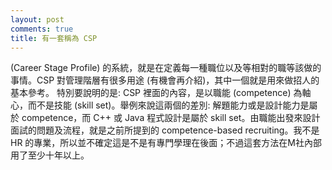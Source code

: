 ```yaml
---
layout: post
comments: true
title: 有一套稱為 CSP
---
```


(Career Stage Profile) 的系統，就是在定義每一種職位以及等相對的職等該做的事情。CSP 對管理階層有很多用途 (有機會再介紹)，其中一個就是用來做招人的基本參考。
特別要說明的是: CSP 裡面的內容，是以職能 (competence) 為軸心，而不是技能 (skill set)。舉例來說這兩個的差別: 解題能力或是設計能力是屬於 competence，而 C++ 或 Java 程式設計是屬於 skill set。由職能出發來設計面試的問題及流程，就是之前所提到的 competence-based recruiting。我不是 HR 的專業，所以並不確定這是不是有專門學理在後面；不過這套方法在M社內部用了至少十年以上。

